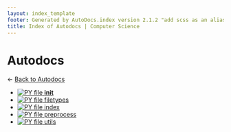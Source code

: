 ```yaml
---
layout: index_template
footer: Generated by AutoDocs.index version 2.1.2 "add scss as an alias for css" ⓒ Starwort, 2020
title: Index of Autodocs | Computer Science
---
```


# Autodocs

← [Back to Autodocs](..)

- [![PY file](https://img.icons8.com/windows/512/bb86fc/py.png) __init__](autodocs/__init__.py)
- [![PY file](https://img.icons8.com/windows/512/bb86fc/py.png) filetypes](autodocs/filetypes.py)
- [![PY file](https://img.icons8.com/windows/512/bb86fc/py.png) index](autodocs/index.py)
- [![PY file](https://img.icons8.com/windows/512/bb86fc/py.png) preprocess](autodocs/preprocess.py)
- [![PY file](https://img.icons8.com/windows/512/bb86fc/py.png) utils](autodocs/utils.py)
